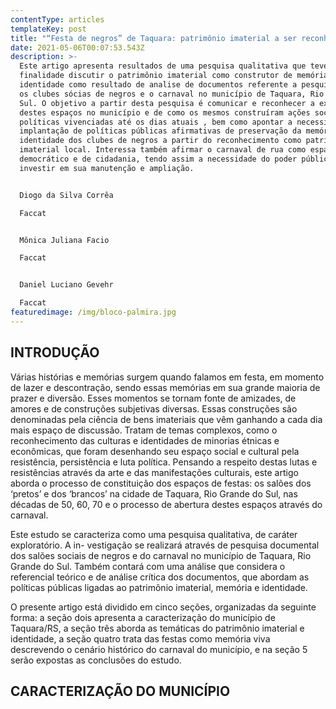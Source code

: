 ```yaml
---
contentType: articles
templateKey: post
title: "“Festa de negros” de Taquara: patrimônio imaterial a ser reconhecido"
date: 2021-05-06T00:07:53.543Z
description: >-
  Este artigo apresenta resultados de uma pesquisa qualitativa que teve a
  finalidade discutir o patrimônio imaterial como construtor de memória e
  identidade como resultado de analise de documentos referente a pesquisa sobre
  os clubes sócias de negros e o carnaval no município de Taquara, Rio Grande do
  Sul. O objetivo a partir desta pesquisa é comunicar e reconhecer a existência
  destes espaços no município e de como os mesmos construíram ações socais e
  políticas vivenciadas até os dias atuais , bem como apontar a necessidade
  implantação de políticas públicas afirmativas de preservação da memória e da
  identidade dos clubes de negros a partir do reconhecimento como patrimônio
  imaterial local. Interessa também afirmar o carnaval de rua como espaço
  democrático e de cidadania, tendo assim a necessidade do poder público de
  investir em sua manutenção e ampliação.


  Diogo da Silva Corrêa

  Faccat


  Mônica Juliana Facio

  Faccat


  Daniel Luciano Gevehr

  Faccat
featuredimage: /img/bloco-palmira.jpg
---
```

## INTRODUÇÃO

Várias histórias e memórias surgem quando falamos em festa, em momento de lazer e descontração, sendo essas memórias em sua grande maioria de prazer e diversão. Esses momentos se tornam fonte de amizades, de amores e de construções subjetivas diversas. Essas construções são denominadas pela ciência de bens imateriais que vêm ganhando a cada dia mais espaço de discussão. Tratam de temas complexos, como o reconhecimento das culturas e identidades de minorias étnicas e econômicas, que foram desenhando seu espaço social e cultural pela resistência, persistência e luta política. Pensando a respeito destas lutas e resistências através da arte e das manifestações culturais, este artigo aborda o processo de constituição dos espaços de festas: os salões dos ‘pretos’ e dos ‘brancos’ na cidade de Taquara, Rio Grande do Sul, nas décadas de 50, 60, 70 e o processo de abertura destes espaços através do carnaval.

Este estudo se caracteriza como uma pesquisa qualitativa, de caráter exploratório. A in- vestigação se realizará através de pesquisa documental dos salões sociais de negros e do carnaval no município de Taquara, Rio Grande do Sul. Também contará com uma análise que considera o referencial teórico e de análise crítica dos documentos, que abordam as políticas públicas ligadas ao patrimônio imaterial, memória e identidade.

O presente artigo está dividido em cinco seções, organizadas da seguinte forma: a seção dois apresenta a caracterização do município de Taquara/RS, a seção três aborda as temáticas do patrimônio imaterial e identidade, a seção quatro trata das festas como memória viva descrevendo o cenário histórico do carnaval do município, e na seção 5 serão expostas as conclusões do estudo.

## CARACTERIZAÇÃO DO MUNICÍPIO